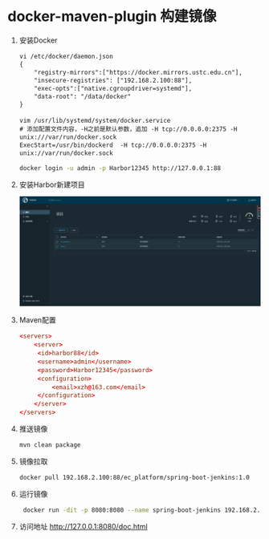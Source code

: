 # docker-maven-plugin 构建镜像

1. 安装Docker

   ```bash\
   vi /etc/docker/daemon.json
   {
       "registry-mirrors":["https://docker.mirrors.ustc.edu.cn"],
       "insecure-registries": ["192.168.2.100:88"],
       "exec-opts":["native.cgroupdriver=systemd"],
       "data-root": "/data/docker"
   }
   
   vim /usr/lib/systemd/system/docker.service
   # 添加配置文件内容，-H之前是默认参数，追加 -H tcp://0.0.0.0:2375 -H unix:///var/run/docker.sock
   ExecStart=/usr/bin/dockerd  -H tcp://0.0.0.0:2375 -H unix://var/run/docker.sock
   ```
   ```bash
   docker login -u admin -p Harbor12345 http://127.0.0.1:88
   ```

2. 安装Harbor新建项目

   ![](doc/assets/harbor.png)

3. Maven配置

   ```conf
   <servers>
       <server>
   		<id>harbor88</id>  
   		<username>admin</username>  
   		<password>Harbor12345</password> 
   		<configuration>  
   			<email>xzh@163.com</email> 
   		</configuration>
       </server>
   </servers>
   ```

4. 推送镜像

   ```bash
   mvn clean package
   ```

5. 镜像拉取 

   ```bash
   docker pull 192.168.2.100:88/ec_platform/spring-boot-jenkins:1.0
   ```

6. 运行镜像

   ```bash
    docker run -dit -p 8080:8080 --name spring-boot-jenkins 192.168.2.100:88/ec_platform/spring-boot-jenkins:1.0
   ```
7. 访问地址
   http://127.0.0.1:8080/doc.html 